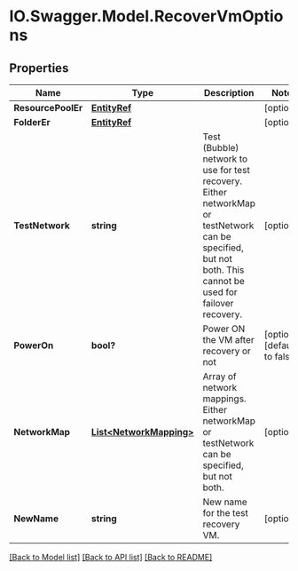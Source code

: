 # IO.Swagger.Model.RecoverVmOptions
## Properties

Name | Type | Description | Notes
------------ | ------------- | ------------- | -------------
**ResourcePoolEr** | [**EntityRef**](EntityRef.md) |  | [optional] 
**FolderEr** | [**EntityRef**](EntityRef.md) |  | [optional] 
**TestNetwork** | **string** | Test (Bubble) network to use for test recovery. Either networkMap or testNetwork can be specified, but not both. This cannot be used for failover recovery. | [optional] 
**PowerOn** | **bool?** | Power ON the VM after recovery or not | [optional] [default to false]
**NetworkMap** | [**List&lt;NetworkMapping&gt;**](NetworkMapping.md) | Array of network mappings. Either networkMap or testNetwork can be specified, but not both. | [optional] 
**NewName** | **string** | New name for the test recovery VM. | [optional] 

[[Back to Model list]](../README.md#documentation-for-models) [[Back to API list]](../README.md#documentation-for-api-endpoints) [[Back to README]](../README.md)

